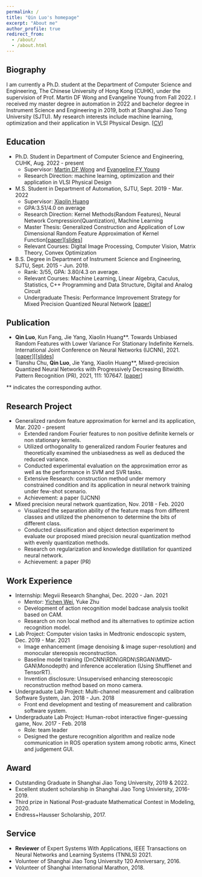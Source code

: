 ```yaml
---
permalink: /
title: "Qin Luo's homepage"
excerpt: "About me"
author_profile: true
redirect_from: 
  - /about/
  - /about.html
---
```


  
Biography
------
I am currently a Ph.D. student at the Department of Computer Science and Engineering, The Chinese University of Hong Kong (CUHK), under the supervision of Prof. Martin DF Wong and Evangeline Young from Fall 2022. I received my master degree in automation in 2022 and bachelor degree in Instrument Science and Engineering in 2019, both at Shanghai Jiao Tong University (SJTU). My research interests include machine learning, optimization and their application in VLSI Physical Design. [[CV](https://github.com/tomqingo/tomqingo.github.io/blob/master/files/CV%20-%20Qin%20Luo.pdf)]

Education
------
+ Ph.D. Student in Department of Computer Science and Engineering, CUHK, Aug. 2022 - present
   + Supervisor: [Martin DF Wong](https://ece.illinois.edu/about/directory/faculty/mdfwong) and [Evangeline FY Young](http://www.cse.cuhk.edu.hk/~fyyoung/)
   + Research Direction: machine learning, optimization and their application in VLSI Physical Design
+ M.S. Student in Department of Automation, SJTU, Sept. 2019 - Mar. 2022
   + Supervisor: [Xiaolin Huang](https://automation.sjtu.edu.cn/xiaolin)
   + GPA:3.51/4.0 on average
   + Research Direction: Kernel Methods(Random Features), Neural Network Compression(Quantization), Machine Learning
   + Master Thesis: Generalized Construction and Application of Low Dimensional Random Feature Approximation of Kernel Function[[paper](https://github.com/tomqingo/tomqingo.github.io/blob/master/files/Master%20Thesis.pdf)][[slides](https://github.com/tomqingo/tomqingo.github.io/blob/master/files/master%20defense.pdf)]
   + Relevant Courses: Digital Image Processing, Computer Vision, Matrix Theory, Convex Optimization
+ B.S. Degree in Department of Instrument Science and Engineering, SJTU, Sept. 2015 - Jun. 2019.
   + Rank: 3/55, GPA: 3.80/4.3 on average.
   + Relevant Courses: Machine Learning, Linear Algebra, Caculus, Statistics, C++ Programming and Data Structure, Digital and Analog Circuit
   + Undergraduate Thesis: Performance Improvement Strategy for Mixed Precision Quantized Neural Network [[paper](https://github.com/tomqingo/tomqingo.github.io/blob/master/files/Undergraduate%20thesis.pdf)]

Publication
------
+ **Qin Luo**, Kun Fang, Jie Yang, Xiaolin Huang\*\*. Towards Unbiased Random Features with Lower Variance For Stationary Indefinite Kernels. International Joint Conference on Neural Networks (IJCNN), 2021. [[paper](https://ieeexplore.ieee.org/document/9533863)][[[slides](https://github.com/tomqingo/tomqingo.github.io/blob/master/files/rff_demostration.pdf)]
+ Tianshu Chu, **Qin Luo**, Jie Yang, Xiaolin Huang\*\*, Mixed-precision Quantized Neural Networks with Progressively Decreasing Bitwidth. Pattern Recognition (PR), 2021, 111: 107647. [[paper](https://www.sciencedirect.com/science/article/pii/S0031320320304507)]

\*\* indicates the corresponding author.

Research Project
-----
+ Generalized random feature approximation for kernel and its application, Mar. 2020 - present
  + Extended random Fourier features to non positive definite kernels or non stationary kernels.
  + Utilized orthogonality to generalized random Fourier features and theoretically examined the unbiasedness as well as deduced the reduced variance.
  + Conducted experimental evaluation on the approximation error as well as the performance in SVM and SVR tasks.
  + Extensive Research: construction method under memory constrained condition and its application in neural network training under few-shot scenario.
  + Achievement: a paper (IJCNN)
+ Mixed precision neural network quantization, Nov. 2018 - Feb. 2020
  + Visualized the separation ability of the feature maps from different classes and utilized the phenomenon to determine the bits of different class.
  + Conducted classification and object detection experiment to evaluate our proposed mixed precision neural quantization method with evenly quantization methods.
  + Research on regularization and knowledge distillation for quantized neural network.
  + Achievement: a paper (PR)

Work Experience
-----
+ Internship: Megvii Research Shanghai, Dec. 2020 - Jan. 2021
   + Mentor: [Yichen Wei](https://yichenwei.github.io/), Yuke Zhu
   + Development of action recognition model badcase analysis toolkit based on CAM.
   + Research on non local method and its alternatives to optimize action recognition model.
+ Lab Project: Computer vision tasks in Medtronic endoscopic system, Dec. 2019 - Mar. 2021
   + Image enhancement (image denoising & image super-resolution) and monocular stereopsis reconstruction.
   + Baseline model training (DnCNN\RDN\GRDN\SRGAN\MMD-GAN\Monodepth) and inference acceleration (Using Shufflenet and TensorRT).
   + Invention disclosure: Unsupervised enhancing stereoscopic reconstruction method based on mono camera.
+ Undergraduate Lab Project: Multi-channel measurement and calibration Software System, Jan. 2018 - Jun. 2018 
   + Front end development and testing of measurement and calibration software system.
+ Undergraduate Lab Project: Human-robot interactive finger-guessing game, Nov. 2017 - Feb. 2018
   + Role: team leader
   + Designed the gesture recognition algorithm and realize node communication in ROS operation system among robotic arms, Kinect and judgement GUI.

Award
------
+ Outstanding Graduate in Shanghai Jiao Tong University, 2019 & 2022.
+ Excellent student scholarship in Shanghai Jiao Tong Univiersity, 2016-2019.
+ Third prize in National Post-graduate Mathematical Contest in Modeling, 2020.
+ Endress+Hausser Scholarship, 2017.

Service
------
+ **Reviewer** of Expert Systems With Applications, IEEE Transactions on Neural Networks and Learning Systems (TNNLS) 2021.
+ Volunteer of Shanghai Jiao Tong University 120 Anniversary, 2016.
+ Volunteer of Shanghai International Marathon, 2018.
